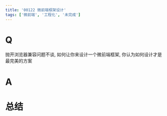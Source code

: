 ```yaml
---
title: '00122 微前端框架设计'
tags: ['微前端', '工程化', '未完成']
---
```


# Q

抛开浏览器兼容问题不谈, 如何让你来设计一个微前端框架, 你认为如何设计才是最完美的方案

# A



# 总结



<script>
  function func() {

  }
  
</script>